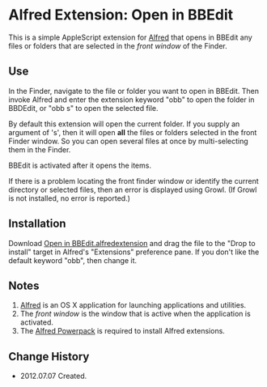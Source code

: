 # Alfred Extension: Open in BBEdit

This is a simple AppleScript extension for [Alfred][]
that opens in BBEdit any files or folders that are selected in the _front
window_ of the Finder. 

## Use

In the Finder, navigate to the file or folder you want to open in BBEdit. Then
invoke Alfred and enter the extension keyword "obb" to open the folder in
BBDEdit, or "obb s" to open the selected file.

By default this extension will open the current folder. If you supply an
argument of 's', then it will open **all** the files or folders selected in the
front Finder window. So you can open several files at once by multi-selecting
them in the Finder.

BBEdit is activated after it opens the items.

If there is a problem locating the front finder window or identify the current
directory or selected files, then an error is displayed using Growl. (If Growl
is not installed, no error is reported.)

## Installation

Download
[Open in BBEdit.alfredextension](https://github.com/downloads/JeNeSuisPasDave/alfred-open-in-bbedit/Open%20in%20BBEdit.alfredextension)
and drag the file to the "Drop to install" target in Alfred's "Extensions"
preference pane. If you don't like the default keyword "obb", then change it.

## Notes

1. [Alfred][] is an OS X application for launching applications and utilities.
1. The _front window_ is the window that is active when the application is
activated.
1. The [Alfred Powerpack][] is required to install Alfred extensions.

[Alfred]: http://www.alfredapp.com/
[Alfred Powerpack]: http://www.alfredapp.com/powerpack/

## Change History

* 2012.07.07 Created.